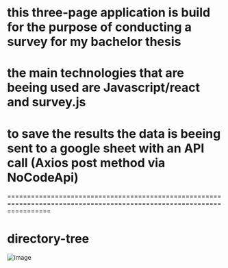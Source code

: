 
# this  three-page application is build for the purpose of conducting a survey for my bachelor thesis

# the main technologies that are beeing used are Javascript/react and survey.js 

# to save the results the data is beeing sent to a google sheet with an API call (Axios post method via NoCodeApi)

=======================================================================================================================

# directory-tree
![image](https://user-images.githubusercontent.com/72924221/121056423-78d6f880-c7be-11eb-9d1a-e0dae18aa7b9.png)
